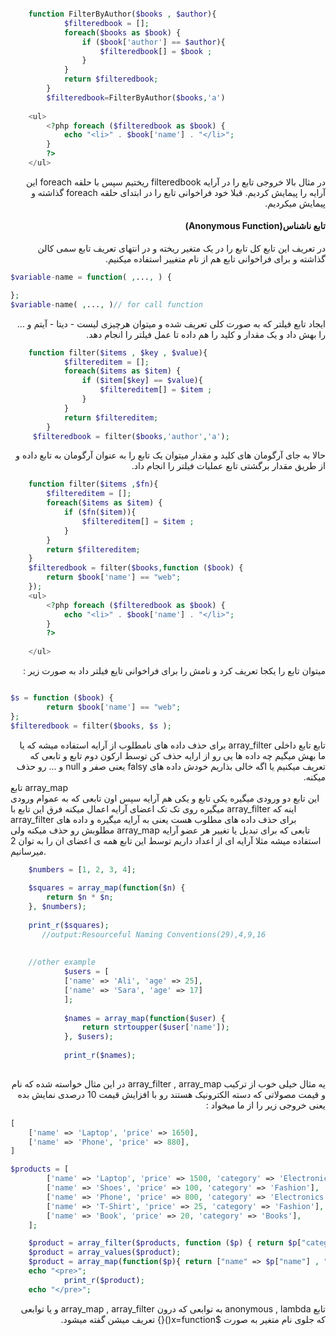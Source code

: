 <div class="body" dir="rtl">

<div dir="ltr">

```php

    function FilterByAuthor($books , $author){
            $filteredbook = [];
            foreach($books as $book) {
                if ($book['author'] == $author){
                    $filteredbook[] = $book ;
                }
            }
            return $filteredbook;
        }
        $filteredbook=FilterByAuthor($books,'a')
    
    <ul>
        <?php foreach ($filteredbook as $book) {
            echo "<li>" . $book['name'] . "</li>";
        }
        ?>
    </ul>
```
<div dir="rtl">

در مثال بالا خروجی تابع را در آرایه filteredbook ریختیم سپس با حلقه foreach این آرایه را پیمایش کردیم. قبلا خود فراخوانی تابع را در ابتدای حلقه foreach گذاشته و پیمایش میکردیم.

#### تابع ناشناس(Anonymous Function)
در تعریف این تابع کل تابع را در یک متغیر ریخته و در انتهای تعریف تابع سمی کالن گذاشته و برای فراخوانی تابع هم از نام متغییر استفاده میکنیم.

<div dir="ltr">

``` php
$variable-name = function( ,..., ) {

};
$variable-name( ,..., )// for call function
```

<div dir="rtl">

ایجاد تابع فیلتر که به صورت کلی تعریف شده و میتوان هرچیزی لیست - دیتا - آیتم و ... را بهش داد و یک مقدار و کلید را هم داده تا عمل فیلتر را انجام دهد.

<div dir="ltr">

```php
    function filter($items , $key , $value){
            $filtereditem = [];
            foreach($items as $item) {
                if ($item[$key] == $value){
                    $filtereditem[] = $item ;
                }
            }
            return $filtereditem;
        }
     $filteredbook = filter($books,'author','a');
```

<div dir="rtl">
حالا به جای آرگومان های کلید و مقدار میتوان یک تابع را به عنوان آرگومان به تابع داده و از طریق مقدار برگشتی تابع عملیات فیلتر را انجام داد.

<div dir="ltr">

```php
    function filter($items ,$fn){
        $filtereditem = [];
        foreach($items as $item) {
            if ($fn($item)){
                $filtereditem[] = $item ;
            }
        }
        return $filtereditem;
    }
    $filteredbook = filter($books,function ($book) {
        return $book['name'] == "web";
    });
    <ul>
        <?php foreach ($filteredbook as $book) {
            echo "<li>" . $book['name'] . "</li>";
        }
        ?>
    
    </ul>
```
<div dir="rtl">
میتوان تابع را یکجا تعریف کرد و نامش را برای فراخوانی تایع فیلتر داد به صورت زیر :

<div dir="ltr">

```php

$s = function ($book) {
        return $book['name'] == "web";
};
$filteredbook = filter($books, $s );
```
<div dir="rtl">
تابع  تابع داخلی array_filter برای حذف داده های نامطلوب از آرایه استفاده میشه که یا ما بهش میگیم چه داده ها یی رو از ارایه حذف کن توسط ارکون دوم تابع و تابعی که تعریف میکنیم یا اگه خالی بذاریم خودش داده های falsy یعنی صفر و null و ... رو حذف میکنه.
<div dir="ltr">
تابع array_map
<div dir="rtr">
این تابع دو ورودی میگیره یکی تابع و یکی هم آرایه سپس اون تابعی که به عموام ورودی میگیره روی تک تک اعضای آرایه اعمال میکنه فرق این تابع با array_filter اینه که array_filter برای حذف داده های مطلوب هست یعنی به آرایه میگیره و داده های مطلوبش رو حذف میکنه ولی array_map تابعی که برای تبدیل یا تغییر هر عضو آرایه استفاده میشه مثلا آرایه ای از اعداد داریم توسط این تابع همه ی اعضای ان را به توان 2 میرسانیم.
<div dir="ltr">

```php
    $numbers = [1, 2, 3, 4];
    
    $squares = array_map(function($n) {
        return $n * $n;
    }, $numbers);
    
    print_r($squares);
       //output:Resourceful Naming Conventions(29),4,9,16
       
       
    //other example
            $users = [
            ['name' => 'Ali', 'age' => 25],
            ['name' => 'Sara', 'age' => 17]
            ];
        
            $names = array_map(function($user) {
                return strtoupper($user['name']);
            }, $users);
            
            print_r($names);
 
```
<div dir="rtl">
یه مثال خیلی خوب از ترکیب array_filter , array_map
در این مثال خواسته شده که نام و قیمت مصولاتی که دسته الکترونیک هستند رو با افزایش قیمت 10 درصدی نمایش بده یعنی خروجی زیر را از ما میخواد :
<div dir="ltr">

```php
[
    ['name' => 'Laptop', 'price' => 1650],
    ['name' => 'Phone', 'price' => 880],
]

```
```php
$products = [
        ['name' => 'Laptop', 'price' => 1500, 'category' => 'Electronics'],
        ['name' => 'Shoes', 'price' => 100, 'category' => 'Fashion'],
        ['name' => 'Phone', 'price' => 800, 'category' => 'Electronics'],
        ['name' => 'T-Shirt', 'price' => 25, 'category' => 'Fashion'],
        ['name' => 'Book', 'price' => 20, 'category' => 'Books'],
    ];
```
```php
    $product = array_filter($products, function ($p) { return $p["category"] == "Electronics"; });
    $product = array_values($product);
    $product = array_map(function($p){ return ["name" => $p["name"] , "price"=> $p["price"] * 1.1];} , $product);
    echo "<pre>";
            print_r($product);
    echo "</pre>";
```
<div dir="rtl">
تابع anonymous , lambda به توابعی که درون array_map , array_filter و یا توابعی که جلوی نام متغیر به صورت $x=function(){} تعریف میشن گفته میشود.